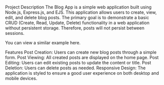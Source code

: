 Project Description
The Blog App is a simple web application built using Node.js, Express.js, and EJS. This application allows users to create, view, edit, and delete blog posts. The primary goal is to demonstrate a basic CRUD (Create, Read, Update, Delete) functionality in a web application without persistent storage. Therefore, posts will not persist between sessions.

You can view a similar example here.

Features
Post Creation: Users can create new blog posts through a simple form.
Post Viewing: All created posts are displayed on the home page.
Post Editing: Users can edit existing posts to update the content or title.
Post Deletion: Users can delete posts as needed.
Responsive Design: The application is styled to ensure a good user experience on both desktop and mobile devices.
